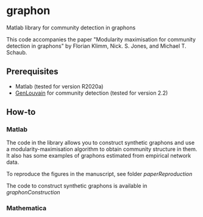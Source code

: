 # graphon
Matlab library for community detection in graphons

This code accompanies the paper "Modularity maximisation for community detection in graphons" by Florian Klimm, Nick. S. Jones, and Michael T. Schaub.

## Prerequisites
- Matlab (tested for version R2020a)
- [GenLouvain](https://github.com/GenLouvain/GenLouvain) for community detection (tested for version 2.2)


## How-to

### Matlab
The code in the library allows you to construct synthetic graphons and use a modularity-maximisation algorithm to obtain community structure in them. It also has some examples of graphons estimated from empirical network data.

To reproduce the figures in the manuscript, see folder *paperReproduction*

The code to construct synthetic graphons is available in *graphonConstruction*

### Mathematica
